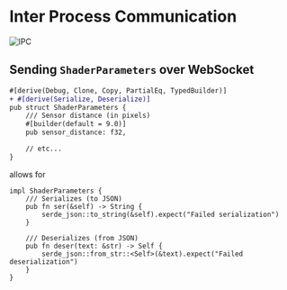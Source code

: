 # Inter Process Communication

![IPC](./images/architecture_ws.png)

## Sending `ShaderParameters` over WebSocket

```diff
#[derive(Debug, Clone, Copy, PartialEq, TypedBuilder)]
+ #[derive(Serialize, Deserialize)]
pub struct ShaderParameters {
    /// Sensor distance (in pixels)
    #[builder(default = 9.0)]
    pub sensor_distance: f32,

    // etc...
}
```

allows for 

```rust,noplayground
impl ShaderParameters {
    /// Serializes (to JSON)
    pub fn ser(&self) -> String {
        serde_json::to_string(&self).expect("Failed serialization")
    }

    /// Deserializes (from JSON)
    pub fn deser(text: &str) -> Self {
        serde_json::from_str::<Self>(&text).expect("Failed deserialization")
    }
}
```
